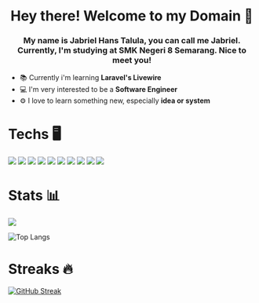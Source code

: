 <h1 align='center'>Hey there! Welcome to my Domain 🧐</h1>



<h3 align="center"> My name is <strong>Jabriel Hans Talula</strong>, you can call me <strong>Jabriel</strong>. Currently, I'm studying at <strong>SMK Negeri 8 Semarang</strong>. Nice to meet you!</h3>

<ul>
  <li>📚 Currently i'm learning <strong>Laravel's Livewire</strong></li>
  <li>💻 I'm very interested to be a <strong>Software Engineer</strong></li>
  <li>⚙️ I love to learn something new, especially <strong>idea or system</strong></li>
</ul>


# Techs 🖥️

<span> 

<img src="https://img.shields.io/badge/PHP-777BB4?style=for-the-badge&logo=php&logoColor=white">

<img src="https://img.shields.io/badge/Python-FFD43B?style=for-the-badge&logo=python&logoColor=blue">

<img src="https://img.shields.io/badge/Dart-0175C2?style=for-the-badge&logo=dart&logoColor=white">

<img src="https://img.shields.io/badge/Laravel-FF2D20?style=for-the-badge&logo=laravel&logoColor=white">

<img src="https://img.shields.io/badge/MySQL-005C84?style=for-the-badge&logo=mysql&logoColor=white">

<img src="https://img.shields.io/badge/MariaDB-003545?style=for-the-badge&logo=mariadb&logoColor=white">

<img src="https://img.shields.io/badge/Insomnia-5849be?style=for-the-badge&logo=Insomnia&logoColor=white">

<img src="https://img.shields.io/badge/Composer-885630?style=for-the-badge&logo=Composer&logoColor=white">

<img src="https://img.shields.io/badge/alacritty-F46D01?style=for-the-badge&logo=alacritty&logoColor=white">

<img src="https://img.shields.io/badge/Swagger-85EA2D?style=for-the-badge&logo=Swagger&logoColor=white">

</span>

# Stats 📊

<span>

<picture>
  <source
    srcset="https://github-readme-stats.vercel.app/api?username=jirbthagoras&show_icons=true&theme=radical"
    media="(prefers-color-scheme: dark)"
  />
  <source
    srcset="https://github-readme-stats.vercel.app/api?username=jirbthagoras&show_icons=true"
    media="(prefers-color-scheme: light), (prefers-color-scheme: no-preference)"
  />

  
<img src="https://github-readme-stats.vercel.app/api?username=jirbthagoras&show_icons=true" />
</picture>



![Top Langs](https://github-readme-stats.vercel.app/api/top-langs/?username=jirbthagoras&layout=compact&theme=radical)

</span>

# Streaks 🔥

<a href="https://git.io/streak-stats"><img src="https://streak-stats.demolab.com?user=jirbthagoras&theme=radical&card_width=490" alt="GitHub Streak" /></a>
